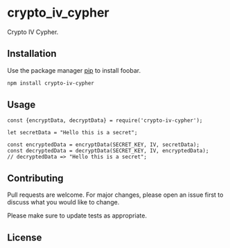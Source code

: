 # crypto_iv_cypher

Crypto IV Cypher.

## Installation

Use the package manager [pip](https://pip.pypa.io/en/stable/) to install foobar.

```bash
npm install crypto-iv-cypher
```

## Usage

```node
const {encryptData, decryptData} = require('crypto-iv-cypher');

let secretData = "Hello this is a secret";

const encryptedData = encryptData(SECRET_KEY, IV, secretData);
const decryptedData = decryptData(SECRET_KEY, IV, encryptedData);
// decryptedData => "Hello this is a secret";

```

## Contributing
Pull requests are welcome. For major changes, please open an issue first to discuss what you would like to change.

Please make sure to update tests as appropriate.

## License